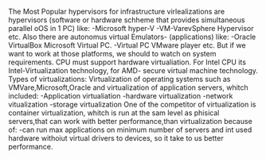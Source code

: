 The Most Popular hypervisors for infrastructure virlealizations are hypervisors (software or hardware schheme that provides simultaneous parallel oOS in 1 PC) 
like:
-Microsoft hyper-V
-VM-VarevSphere Hypervisor etc.
Also there are autonomus virtual Emulators- (applications) like:
-Oracle VirtualBox
Microsoft Virtual PC.
-Virtual PC VMware player etc.
But if we want to work at those platforms, we should to watch on system requirements.
CPU must support hardware virtualiation. For Intel CPU its Intel-Virtualization technology, for AMD- secure virtual machine technology.
Types of virtualizations:
Virtualization of operating systems such as VMVare,Microsoft,Oracle and virtualization of application servers, whitch included:
-Application virtualiation
-hardware virtualization
-network vitualization
-storage virtualization
One of the competitor of virtualization is container virtualization, whitch is run at the sam level as phisical servers,that can work with better performance,than virtualization because of:
-can run max applications on minimum number of servers and int used hardware withoiut virtual drivers to devices, so it take to us better performance.
 
